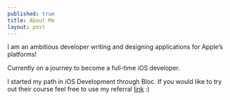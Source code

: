 ```yaml
---
published: true
title: About Me
layout: post
---
```

I am an ambitious developer writing and designing applications for Apple’s platforms! 

Currently on a journey to become a full-time iOS developer.

I started my path in iOS Development through Bloc. If you would like to try out their course feel free to use my referral [link](https://www.bloc.io/?ref_token=MjE0NDM0Mg) :)